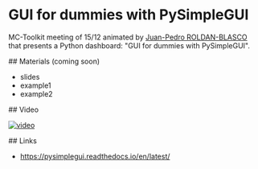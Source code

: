 # GUI for dummies with PySimpleGUI

MC-Toolkit meeting of 15/12 animated by [Juan-Pedro ROLDAN-BLASCO](http://pp.ige-grenoble.fr/pageperso/roldanbj/) that presents a Python dashboard: "GUI for dummies with PySimpleGUI".

## Materials (coming soon)

- slides
- example1
- example2

## Video

[![video](https://img.youtube.com/vi/rZ7c3bjgP40/0.jpg)](https://youtu.be/rZ7c3bjgP40)

## Links

  - https://pysimplegui.readthedocs.io/en/latest/